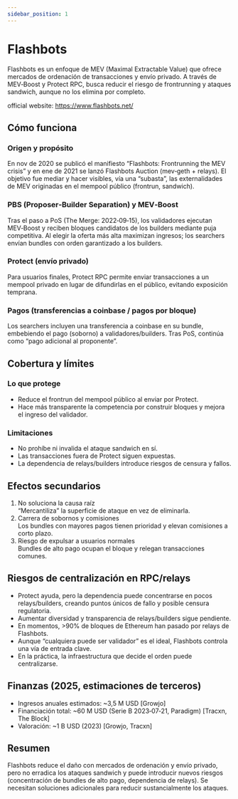 ```yaml
---
sidebar_position: 1
---
```


# Flashbots

Flashbots es un enfoque de MEV (Maximal Extractable Value) que ofrece mercados de ordenación de transacciones y envío privado. A través de MEV‑Boost y Protect RPC, busca reducir el riesgo de frontrunning y ataques sandwich, aunque no los elimina por completo.

official website: https://www.flashbots.net/

## Cómo funciona
### Origen y propósito
  En nov de 2020 se publicó el manifiesto “Flashbots: Frontrunning the MEV crisis” y en ene de 2021 se lanzó Flashbots Auction (mev‑geth + relays). El objetivo fue mediar y hacer visibles, vía una “subasta”, las externalidades de MEV originadas en el mempool público (frontrun, sandwich).  

### PBS (Proposer‑Builder Separation) y MEV‑Boost
  Tras el paso a PoS (The Merge: 2022‑09‑15), los validadores ejecutan MEV‑Boost y reciben bloques candidatos de los builders mediante puja competitiva. Al elegir la oferta más alta maximizan ingresos; los searchers envían bundles con orden garantizado a los builders.  

### Protect (envío privado)
  Para usuarios finales, Protect RPC permite enviar transacciones a un mempool privado en lugar de difundirlas en el público, evitando exposición temprana.  

### Pagos (transferencias a coinbase / pagos por bloque)
  Los searchers incluyen una transferencia a coinbase en su bundle, embebiendo el pago (soborno) a validadores/builders. Tras PoS, continúa como “pago adicional al proponente”.  

## Cobertura y límites

### Lo que protege
  - Reduce el frontrun del mempool público al enviar por Protect.  
  - Hace más transparente la competencia por construir bloques y mejora el ingreso del validador.  

### Limitaciones
  - No prohíbe ni invalida el ataque sandwich en sí.  
  - Las transacciones fuera de Protect siguen expuestas.  
  - La dependencia de relays/builders introduce riesgos de censura y fallos.  

## Efectos secundarios
1. No soluciona la causa raíz  
   “Mercantiliza” la superficie de ataque en vez de eliminarla.  
2. Carrera de sobornos y comisiones  
   Los bundles con mayores pagos tienen prioridad y elevan comisiones a corto plazo.  
3. Riesgo de expulsar a usuarios normales  
   Bundles de alto pago ocupan el bloque y relegan transacciones comunes.  

## Riesgos de centralización en RPC/relays
- Protect ayuda, pero la dependencia puede concentrarse en pocos relays/builders, creando puntos únicos de fallo y posible censura regulatoria.  
- Aumentar diversidad y transparencia de relays/builders sigue pendiente.
- En momentos, >90% de bloques de Ethereum han pasado por relays de Flashbots.
- Aunque “cualquiera puede ser validador” es el ideal, Flashbots controla una vía de entrada clave.
- En la práctica, la infraestructura que decide el orden puede centralizarse.

## Finanzas (2025, estimaciones de terceros)

- Ingresos anuales estimados: ~3,5 M USD [Growjo]
- Financiación total: ~60 M USD (Serie B 2023‑07‑21, Paradigm) [Tracxn, The Block]
- Valoración: ~1 B USD (2023) [Growjo, Tracxn]


## Resumen
Flashbots reduce el daño con mercados de ordenación y envío privado, pero no erradica los ataques sandwich y puede introducir nuevos riesgos (concentración de bundles de alto pago, dependencia de relays). Se necesitan soluciones adicionales para reducir sustancialmente los ataques.
